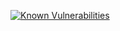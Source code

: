 [![Known Vulnerabilities](https://snyk.io/test/github/whatisboom/cellarapi/badge.svg)](https://snyk.io/test/github/whatisboom/cellarapi)